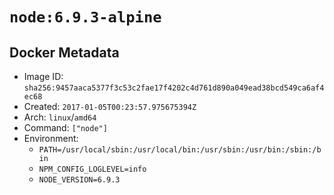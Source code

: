 # `node:6.9.3-alpine`

## Docker Metadata

- Image ID: `sha256:9457aaca5377f3c53c2fae17f4202c4d761d890a049ead38bcd549ca6af4ec68`
- Created: `2017-01-05T00:23:57.975675394Z`
- Arch: `linux`/`amd64`
- Command: `["node"]`
- Environment:
  - `PATH=/usr/local/sbin:/usr/local/bin:/usr/sbin:/usr/bin:/sbin:/bin`
  - `NPM_CONFIG_LOGLEVEL=info`
  - `NODE_VERSION=6.9.3`
